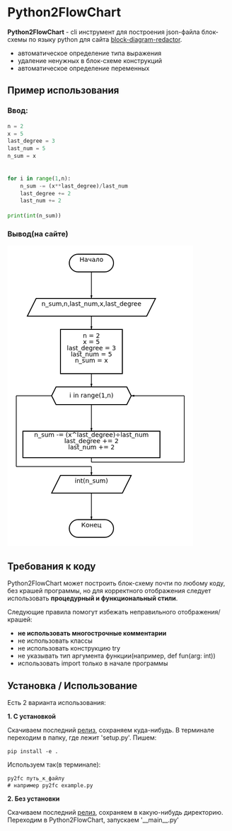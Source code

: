 # Python2FlowChart
**Python2FlowChart** - cli инструмент для построения json-файла блок-схемы по языку python для сайта [block-diagram-redactor](https://programforyou.ru/block-diagram-redactor"block-diagram-redactor").
- автоматическое определение типа выражения
- удаление ненужных в блок-схеме конструкций
- автоматическое определение переменных
## Пример использования
### Ввод: 
```python
n = 2
x = 5
last_degree = 3
last_num = 5
n_sum = x


for i in range(1,n):
    n_sum -= (x**last_degree)/last_num
    last_degree += 2
    last_num += 2

print(int(n_sum))
```
### Вывод(на сайте)
[![example](example.png "dsa")](example.png)
## Требования к коду
Python2FlowChart может построить блок-схему почти по любому коду, без крашей программы, но для корректного отображения следует использовать **процедурный и функциональный стили**.

Следующие правила помогут избежать неправильного отображения/крашей:
- **не использовать многострочные комментарии**
- не использовать классы
- не использовать конструкцию try
- не указывать тип аргумента функции(например, def fun(arg: int))
- использовать import только в начале программы 
## Установка / Использование
Есть 2 варианта использования:

**1. С установкой**

Скачиваем последний [релиз](https://github.com/GachiLord/Python2FlowChart/releases), сохраняем куда-нибудь.
В терминале переходим в папку, где лежит 'setup.py'. Пишем:
```
pip install -e .
```
Используем так(в терминале):
```
py2fc путь_к_файлу
# например py2fc example.py
```

**2. Без установки**

Скачиваем последний [релиз](https://github.com/GachiLord/Python2FlowChart/releases), сохраняем в какую-нибудь директорию. Переходим в Python2FlowChart, запускаем '\_\_main\_\_.py'
